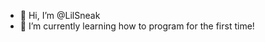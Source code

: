 - 👋 Hi, I’m @LilSneak
- 🌱 I’m currently learning how to program for the first time!

<!---
LilSneak/LilSneak is a ✨ special ✨ repository because its `README.md` (this file) appears on your GitHub profile.
You can click the Preview link to take a look at your changes.
--->
